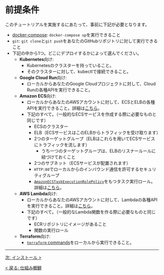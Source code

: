 # 前提条件

このチュートリアルを実施するにあたって、事前に下記が必要となります。

- [docker-compose](https://docs.docker.com/compose/install/): `docker-compose up`を実行できること
- `git`: `git clone`と`git push`をあなたのGitHubリポジトリに対して実行できること
- 下記の中から1つ。どこにデプロイするかによって選んでください。
  - **Kubernetes**向け:
    - Kubernetesのクラスターを持っていること。
    - そのクラスターに対して、kubectlで接続できること。
  - **Google Cloud Run**向け:
    - ローカルからあなたのGoogle Cloudプロジェクトに対して、Cloud Runの各種APIを実行できること。
  - **Amazon ECS**向け:
    - ローカルからあなたのAWSアカウントに対して、ECSとELBの各種APIを実行できること。詳細は[こちら](https://pipecd.dev/docs/installation/install-piped/required-permissions/#for-ecsapp)。
    - 下記のすべて。（一般的なECSサービスを作成する際に必要なものと同じです）
      - ECSのクラスター
      - ELB（ECSサービスはこのELBからトラフィックを受け取ります）
      - 2つのターゲットグループ（ELBはこれらを用いてECSサービスにトラフィックを流します）
        - うち一つのターゲットグループは、ELBのリスナールールに紐づけておくこと
      - 2つのサブネット（ECSサービスが配置されます）
      - `HTTP:80`でローカルからのインバウンド通信を許可するセキュリティグループ
      - [`AmazonECSTaskExecutionRolePolicy`](https://docs.aws.amazon.com/ja_jp/aws-managed-policy/latest/reference/AmazonECSTaskExecutionRolePolicy.html)をもつタスク実行ロール。詳細は[こちら](https://docs.aws.amazon.com/AmazonECS/latest/developerguide/task_execution_IAM_role.html)。
  - **AWS Lambda**向け:
    - ローカルからあなたのAWSアカウントに対して、Lambdaの各種APIを実行できること。詳細は[こちら](https://pipecd.dev/docs/installation/install-piped/required-permissions/#for-lambdaapp)。
    - 下記のすべて。（一般的なLambda関数を作る際に必要なものと同じです）
      - ECRリポジトリにイメージがあること
      - 関数の実行ロール
  - **Terraform**向け:
    - [`terraform` commands](https://developer.hashicorp.com/terraform/cli/commands)をローカルから実行できること。

---

[次: インストール >](../30-install/README.md)

[< 戻る: 仕組み概観](../10-overview/README.md)